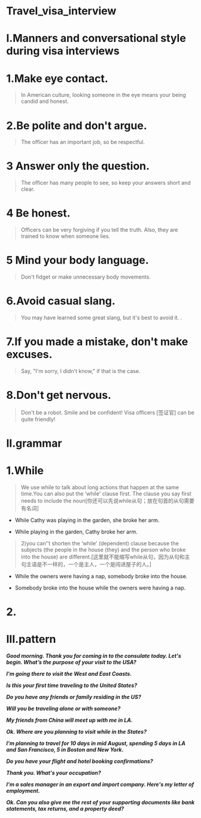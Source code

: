 # Travel_visa_interview

# I.Manners and conversational style during visa interviews
# 1.Make eye contact. 
> In American culture, looking someone in the eye means your being candid and honest. 

# 2.Be polite and don't argue. 
> The officer has an important job, so be respectful.

# 3 Answer only the question. 
> The officer has many people to see, so keep your answers short and clear.

# 4 Be honest. 
> Officers can be very forgiving if you tell the truth. Also, they are trained to know when someone lies.

# 5 Mind your body language. 
> Don't fidget or make unnecessary body movements.

# 6.Avoid casual slang. 
> You may have learned some great slang, but it's best to avoid it. .

# 7.If you made a mistake, don't make excuses. 
> Say, "I'm sorry, I didn't know," if that is the case. 

# 8.Don't get nervous. 
> Don't be a robot. Smile and be confident! Visa officers [签证官] can be quite friendly!

# II.grammar
# 1.While
> We use while to talk about long actions that happen at the same time.You can also put the ‘while' clause first. The clause you say first needs to include the noun[你还可以先说while从句；放在句首的从句需要有名词]

- While Cathy was playing in the garden, she broke her arm.

- While playing in the garden, Cathy broke her arm.

> 2)you can’’t shorten the ‘while' (dependent) clause because the subjects (the people in the house (they) and the person who broke into the house) are different.[这里就不能缩写while从句，因为从句和主句主语是不一样的，一个是主人，一个是闯进屋子的人。]

- While the owners were having a nap, somebody broke into the house. 

- Somebody broke into the house while the owners were having a nap. 

# 2.



















# III.pattern
***Good morning. Thank you for coming in to the consulate today. Let's begin. What’s the purpose of your visit to the USA?***

***I'm going there to visit the West and East Coasts.***

***Is this your first time traveling to the United States?***

***Do you have any friends or family residing in the US?***

***Will you be traveling alone or with someone?***

***My friends from China will meet up with me in LA.***

***Ok. Where are you planning to visit while in the States?***

***I'm planning to travel for 10 days in mid August, spending 5 days in LA and San Francisco, 5 in Boston and New York.***

***Do you have your flight and hotel booking confirmations?***

***Thank you. What's your occupation?***

***I'm a sales manager in an export and import company. Here's my letter of employment.***

***Ok. Can you also give me the rest of your supporting documents like bank statements, tax returns, and a property deed?***








